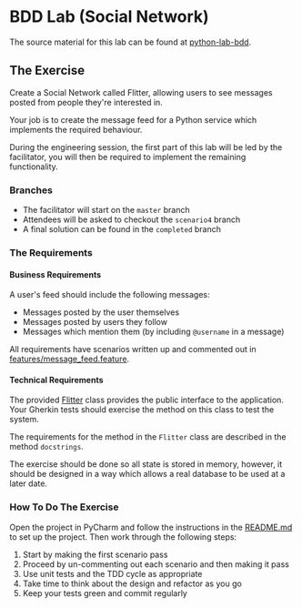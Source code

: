 # BDD Lab (Social Network)

The source material for this lab can be found at
[python-lab-bdd](https://github.com/armakuni/python-lab-bdd).

## The Exercise

Create a Social Network called Flitter, allowing users to see messages
posted from people they're interested in.

Your job is to create the message feed for a Python service which
implements the required behaviour.

During the engineering session, the first part of this lab will be led
by the facilitator, you will then be required to implement the remaining
functionality.

### Branches

  - The facilitator will start on the `master` branch
  - Attendees will be asked to checkout the `scenario4` branch
  - A final solution can be found in the `completed` branch

### The Requirements

#### Business Requirements

A user's feed should include the following messages:

  - Messages posted by the user themselves
  - Messages posted by users they follow
  - Messages which mention them (by including `@username` in a message)

All requirements have scenarios written up and commented out in
[features/message\_feed.feature](https://github.com/armakuni/python-lab-bdd/blob/master/flitter/flitter.py).

#### Technical Requirements

The provided
[Flitter](https://github.com/armakuni/python-lab-bdd/blob/master/flitter/flitter.py)
class provides the public interface to the application. Your Gherkin
tests should exercise the method on this class to test the system.

The requirements for the method in the `Flitter` class are described in
the method `docstrings`.

The exercise should be done so all state is stored in memory, however,
it should be designed in a way which allows a real database to be used
at a later date.

### How To Do The Exercise

Open the project in PyCharm and follow the instructions in the
[README.md](https://github.com/armakuni/python-lab-bdd/blob/master/README.md)
to set up the project. Then work through the following steps:

1.  Start by making the first scenario pass
2.  Proceed by un-commenting out each scenario and then making it pass
3.  Use unit tests and the TDD cycle as appropriate
4.  Take time to think about the design and refactor as you go
5.  Keep your tests green and commit regularly
